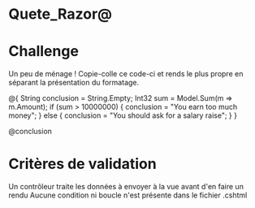 # Quete_Razor@

# Challenge
Un peu de ménage !
Copie-colle ce code-ci et rends le plus propre en séparant la présentation du formatage.


@{
    String conclusion = String.Empty;
    Int32 sum = Model.Sum(m => m.Amount);
    if (sum > 10000000)
    {
        conclusion = "You earn too much money";
    }
    else
    {
        conclusion = "You should ask for a salary raise";
    }
}

<div class="container">
    @conclusion
</div>

# Critères de validation
Un contrôleur traite les données à envoyer à la vue avant d'en faire un rendu
Aucune condition ni boucle n'est présente dans le fichier .cshtml
